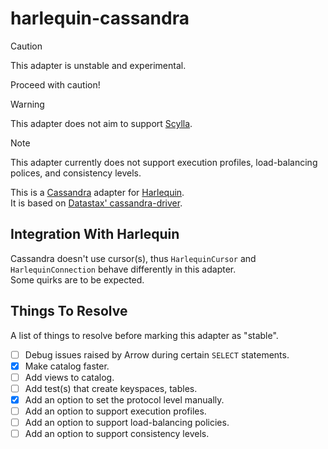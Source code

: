 # harlequin-cassandra

> [!CAUTION]
> This adapter is unstable and experimental.
>
> Proceed with caution!

> [!WARNING]
> This adapter does not aim to support [Scylla](https://www.scylladb.com).

> [!NOTE]
> This adapter currently does not support execution profiles, load-balancing
> polices, and consistency levels.

This is a [Cassandra](http://cassandra.apache.org) adapter for [Harlequin](https://harlequin.sh).  
It is based on [Datastax' cassandra-driver](https://github.com/datastax/python-driver).

## Integration With Harlequin

Cassandra doesn't use cursor(s), thus `HarlequinCursor` and `HarlequinConnection`
behave differently in this adapter.  
Some quirks are to be expected.

## Things To Resolve

A list of things to resolve before marking this adapter as "stable".

- [ ] Debug issues raised by Arrow during certain `SELECT` statements.
- [x] Make catalog faster.
- [ ] Add views to catalog.
- [ ] Add test(s) that create keyspaces, tables.
- [x] Add an option to set the protocol level manually.
- [ ] Add an option to support execution profiles.
- [ ] Add an option to support load-balancing policies.
- [ ] Add an option to support consistency levels.
